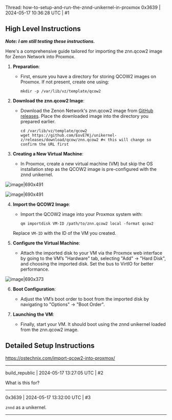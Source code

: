 Thread: how-to-setup-and-run-the-znnd-unikernel-in-proxmox
0x3639 | 2024-05-17 10:36:28 UTC | #1

## High Level Instructions

***Note: I am still testing these instructions.***

Here's a comprehensive guide tailored for importing the znn.qcow2 image for Zenon Network into Proxmox.

1. **Preparation**:
   - First, ensure you have a directory for storing QCOW2 images on Proxmox. If not present, create one using:
     ```
     mkdir -p /var/lib/vz/template/qcow2
     ```

2. **Download the znn.qcow2 Image**:
   - Download the Zenon Network's znn.qcow2 image from [GitHub releases](https://github.com/EovE7Kj/unikernel-z/releases). Place the downloaded image into the directory you prepared earlier.

     ```
     cd /var/lib/vz/template/qcow2
     wget https://github.com/EovE7Kj/unikernel-z/releases/download/qcow/znn.qcow2 #< this will change so confirm the URL first
     ```

3. **Creating a New Virtual Machine**:
   - In Proxmox, create a new virtual machine (VM) but skip the OS installation step as the QCOW2 image is pre-configured with the znnd unikernel.

![image|690x491](upload://z2ccYvrsar2j2rlz32x3KHx9tk4.png)

![image|690x491](upload://gKLy8LBJIiJAqBhd537fLXoCvkc.png)


4. **Import the QCOW2 Image**:
   - Import the QCOW2 image into your Proxmox system with:
     ```
     qm importdisk VM-ID /path/to/znn.qcow2 local -format qcow2
     ```
   Replace `VM-ID` with the ID of the VM you created.

5. **Configure the Virtual Machine**:
   - Attach the imported disk to your VM via the Proxmox web interface by going to the VM’s "Hardware" tab, selecting "Add" -> "Hard Disk", and choosing the imported disk. Set the bus to VirtIO for better performance.

![image|690x373](upload://t685cKbibyOxd4l3YMFN0PA0o5S.png)

6. **Boot Configuration**:
   - Adjust the VM’s boot order to boot from the imported disk by navigating to "Options" -> "Boot Order".

7. **Launching the VM**:
   - Finally, start your VM. It should boot using the znnd unikernel loaded from the znn.qcow2 image.

## Detailed Setup Instructions 
https://ostechnix.com/import-qcow2-into-proxmox/

-------------------------

build_republic | 2024-05-17 13:27:05 UTC | #2

What is this for?

-------------------------

0x3639 | 2024-05-17 13:32:00 UTC | #3

`znnd` as a unikernel.

-------------------------

